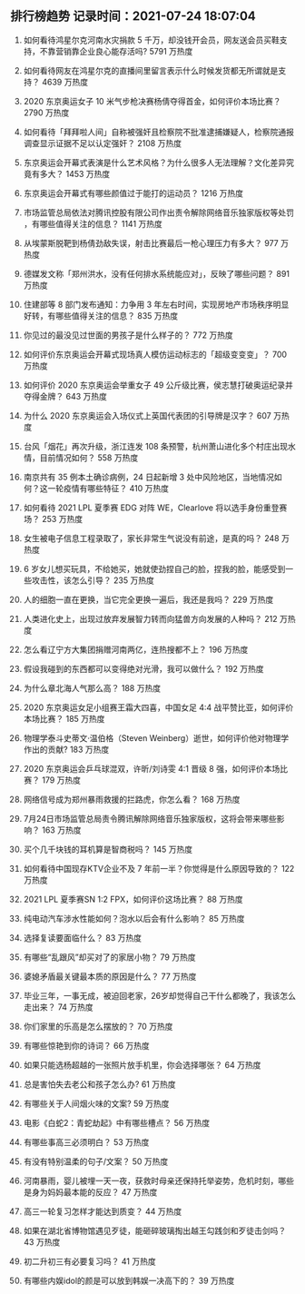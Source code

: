 
## 排行榜趋势 记录时间：2021-07-24 18:07:04
  
  1. 如何看待鸿星尔克河南水灾捐款 5 千万，却没钱开会员，网友送会员买鞋支持，不靠营销靠企业良心能存活吗? 5791 万热度
    
  2. 如何看待网友在鸿星尔克的直播间里留言表示什么时候发货都无所谓就是支持？ 4639 万热度
    
  3. 2020 东京奥运女子 10 米气步枪决赛杨倩夺得首金，如何评价本场比赛？ 2790 万热度
    
  4. 如何看待「拜拜啦人间」自称被强奸且检察院不批准逮捕嫌疑人，检察院通报调查显示证据不足以认定强奸？ 2108 万热度
    
  5. 东京奥运会开幕式表演是什么艺术风格？为什么很多人无法理解？文化差异究竟有多大？ 1453 万热度
    
  6. 东京奥运会开幕式有哪些颜值过于能打的运动员？ 1216 万热度
    
  7. 市场监管总局依法对腾讯控股有限公司作出责令解除网络音乐独家版权等处罚 ，有哪些值得关注的信息？ 1141 万热度
    
  8. 从埃蒙斯脱靶到杨倩劲敌失误，射击比赛最后一枪心理压力有多大？ 977 万热度
    
  9. 德媒发文称「郑州洪水，没有任何排水系统能应对」，反映了哪些问题？ 891 万热度
    
  10. 住建部等 8 部门发布通知：力争用 3 年左右时间，实现房地产市场秩序明显好转，有哪些值得关注的信息？ 835 万热度
    
  11. 你见过的最没见过世面的男孩子是什么样子的？ 772 万热度
    
  12. 如何评价东京奥运会开幕式现场真人模仿运动标志的「超级变变变」？ 700 万热度
    
  13. 如何评价 2020 东京奥运会举重女子 49 公斤级比赛，侯志慧打破奥运纪录并夺得金牌？ 643 万热度
    
  14. 为什么 2020 东京奥运会入场仪式上英国代表团的引导牌是汉字？ 607 万热度
    
  15. 台风「烟花」再次升级，浙江连发 108 条预警，杭州萧山进化多个村庄出现水情，目前情况如何？ 558 万热度
    
  16. 南京共有 35 例本土确诊病例，24 日起新增 3 处中风险地区，当地情况如何？这一轮疫情有哪些特征？ 410 万热度
    
  17. 如何看待 2021 LPL 夏季赛 EDG 对阵 WE，Clearlove 将以选手身份重登赛场？ 253 万热度
    
  18. 女生被电子信息工程录取了，家长非常生气说没有前途，是真的吗？ 248 万热度
    
  19. 6 岁女儿想买玩具，不给她买，她就使劲捏自己的脸，捏我的脸，能感受到一些攻击性，该怎么引导？ 235 万热度
    
  20. 人的细胞一直在更换，当它完全更换一遍后，我还是我吗？ 229 万热度
    
  21. 人类进化史上，出现过放弃发展智力转而向猛兽方向发展的人种吗？ 212 万热度
    
  22. 怎么看辽宁方大集团捐赠河南两亿，连热搜都不上？ 196 万热度
    
  23. 假设我碰到的东西都可以变得绝对光滑，我可以做什么？ 192 万热度
    
  24. 为什么章北海人气那么高？ 188 万热度
    
  25. 2020 东京奥运女足小组赛王霜大四喜，中国女足 4:4 战平赞比亚，如何评价本场比赛？ 185 万热度
    
  26. 物理学泰斗史蒂文·温伯格（Steven Weinberg）逝世，如何评价他对物理学作出的贡献? 183 万热度
    
  27. 2020 东京奥运会乒乓球混双，许昕/刘诗雯 4:1 晋级 8 强，如何评价本场比赛？ 179 万热度
    
  28. 网络信号成为郑州暴雨救援的拦路虎，你怎么看？ 168 万热度
    
  29. 7月24日市场监管总局责令腾讯解除网络音乐独家版权，这将会带来哪些影响？ 163 万热度
    
  30. 买个几千块钱的耳机算是智商税吗？ 145 万热度
    
  31. 如何看待中国现存KTV企业不及 7 年前一半？你觉得是什么原因导致的？ 122 万热度
    
  32. 2021 LPL 夏季赛SN 1:2 FPX，如何评价这场比赛？ 88 万热度
    
  33. 纯电动汽车涉水性能如何？泡水以后会有什么影响？ 85 万热度
    
  34. 选择复读要面临什么？ 83 万热度
    
  35. ​有哪些“乱跟风”却买对了的家居小物？ 79 万热度
    
  36. 婆媳矛盾最关键最本质的原因是什么？ 77 万热度
    
  37. 毕业三年，一事无成，被迫回老家，26岁却觉得自己干什么都晚了，我该怎么走出来？ 74 万热度
    
  38. 你们家里的乐高是怎么摆放的？ 70 万热度
    
  39. 有哪些惊艳到你的诗词？ 66 万热度
    
  40. 如果只能选杨超越的一张照片放手机里，你会选择哪张？ 64 万热度
    
  41. 总是害怕失去老公和孩子怎么办? 61 万热度
    
  42. 有哪些关于人间烟火味的文案? 59 万热度
    
  43. 电影《白蛇2：青蛇劫起》中有哪些槽点？ 56 万热度
    
  44. 有哪些事高三必须明白？ 53 万热度
    
  45. 有没有特别温柔的句子/文案？ 50 万热度
    
  46. 河南暴雨，婴儿被埋一天一夜，获救时母亲还保持托举姿势，危机时刻，哪些是身为妈妈最本能的反应？ 47 万热度
    
  47. 高三一轮复习怎样才能达到质变？ 44 万热度
    
  48. 如果在湖北省博物馆遇见歹徒，能砸碎玻璃掏出越王勾践剑和歹徒击剑吗？ 43 万热度
    
  49. 初二升初三有必要复习吗？ 41 万热度
    
  50. 有哪些内娱idol的颜是可以放到韩娱一决高下的？ 39 万热度
    